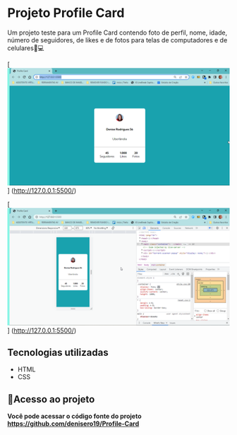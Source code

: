 # Projeto Profile Card
Um projeto teste para um Profile Card contendo foto de perfil, nome, idade, número de seguidores, de likes e de fotos para telas de computadores e de celulares📲💻

[<img src=./tela.png alt="Imagem da tela do desktop">] (http://127.0.0.1:5500/)

[<img src=./mobile.png alt="Imagem da tela do mobile">] (http://127.0.0.1:5500/)

## Tecnologias utilizadas
- HTML
- CSS

## 📂Acesso ao projeto

**Você pode acessar o código fonte do projeto <https://github.com/denisero19/Profile-Card>**






